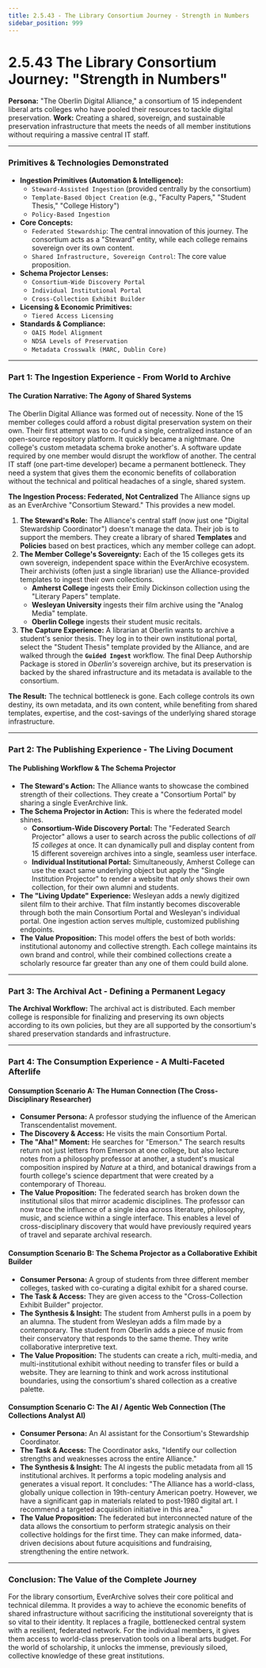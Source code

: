 ```yaml
---
title: 2.5.43 - The Library Consortium Journey - Strength in Numbers
sidebar_position: 999
---
```


# 2.5.43 The Library Consortium Journey: "Strength in Numbers"

**Persona:** "The Oberlin Digital Alliance," a consortium of 15 independent liberal arts colleges who have pooled their resources to tackle digital preservation.
**Work:** Creating a shared, sovereign, and sustainable preservation infrastructure that meets the needs of all member institutions without requiring a massive central IT staff.

---

### **Primitives & Technologies Demonstrated**

*   **Ingestion Primitives (Automation & Intelligence):**
    *   `Steward-Assisted Ingestion` (provided centrally by the consortium)
    *   `Template-Based Object Creation` (e.g., "Faculty Papers," "Student Thesis," "College History")
    *   `Policy-Based Ingestion`
*   **Core Concepts:**
    *   `Federated Stewardship`: The central innovation of this journey. The consortium acts as a "Steward" entity, while each college remains sovereign over its own content.
    *   `Shared Infrastructure, Sovereign Control`: The core value proposition.
*   **Schema Projector Lenses:**
    *   `Consortium-Wide Discovery Portal`
    *   `Individual Institutional Portal`
    *   `Cross-Collection Exhibit Builder`
*   **Licensing & Economic Primitives:**
    *   `Tiered Access Licensing`
*   **Standards & Compliance:**
    *   `OAIS Model Alignment`
    *   `NDSA Levels of Preservation`
    *   `Metadata Crosswalk (MARC, Dublin Core)`

---

### **Part 1: The Ingestion Experience - From World to Archive**

#### **The Curation Narrative: The Agony of Shared Systems**
The Oberlin Digital Alliance was formed out of necessity. None of the 15 member colleges could afford a robust digital preservation system on their own. Their first attempt was to co-fund a single, centralized instance of an open-source repository platform. It quickly became a nightmare. One college's custom metadata schema broke another's. A software update required by one member would disrupt the workflow of another. The central IT staff (one part-time developer) became a permanent bottleneck. They need a system that gives them the economic benefits of collaboration without the technical and political headaches of a single, shared system.

**The Ingestion Process: Federated, Not Centralized**
The Alliance signs up as an EverArchive "Consortium Steward." This provides a new model.

1.  **The Steward's Role:** The Alliance's central staff (now just one "Digital Stewardship Coordinator") doesn't manage the data. Their job is to support the members. They create a library of shared **Templates** and **Policies** based on best practices, which any member college can adopt.
2.  **The Member College's Sovereignty:** Each of the 15 colleges gets its own sovereign, independent space within the EverArchive ecosystem. Their archivists (often just a single librarian) use the Alliance-provided templates to ingest their own collections.
    *   **Amherst College** ingests their Emily Dickinson collection using the "Literary Papers" template.
    *   **Wesleyan University** ingests their film archive using the "Analog Media" template.
    *   **Oberlin College** ingests their student music recitals.
3.  **The Capture Experience:** A librarian at Oberlin wants to archive a student's senior thesis. They log in to their own institutional portal, select the "Student Thesis" template provided by the Alliance, and are walked through the **`Guided Ingest`** workflow. The final Deep Authorship Package is stored in *Oberlin's* sovereign archive, but its preservation is backed by the shared infrastructure and its metadata is available to the consortium.

**The Result:** The technical bottleneck is gone. Each college controls its own destiny, its own metadata, and its own content, while benefiting from shared templates, expertise, and the cost-savings of the underlying shared storage infrastructure.

---

### **Part 2: The Publishing Experience - The Living Document**

#### **The Publishing Workflow & The Schema Projector**
*   **The Steward's Action:** The Alliance wants to showcase the combined strength of their collections. They create a "Consortium Portal" by sharing a single EverArchive link.
*   **The Schema Projector in Action:** This is where the federated model shines.
    *   **Consortium-Wide Discovery Portal:** The "Federated Search Projector" allows a user to search across the public collections of *all 15 colleges* at once. It can dynamically pull and display content from 15 different sovereign archives into a single, seamless user interface.
    *   **Individual Institutional Portal:** Simultaneously, Amherst College can use the exact same underlying object but apply the "Single Institution Projector" to render a website that *only* shows their own collection, for their own alumni and students.
*   **The "Living Update" Experience:** Wesleyan adds a newly digitized silent film to their archive. That film instantly becomes discoverable through both the main Consortium Portal and Wesleyan's individual portal. One ingestion action serves multiple, customized publishing endpoints.
*   **The Value Proposition:** This model offers the best of both worlds: institutional autonomy and collective strength. Each college maintains its own brand and control, while their combined collections create a scholarly resource far greater than any one of them could build alone.

---

### **Part 3: The Archival Act - Defining a Permanent Legacy**

**The Archival Workflow:**
The archival act is distributed. Each member college is responsible for finalizing and preserving its own objects according to its own policies, but they are all supported by the consortium's shared preservation standards and infrastructure.

---

### **Part 4: The Consumption Experience - A Multi-Faceted Afterlife**

#### **Consumption Scenario A: The Human Connection (The Cross-Disciplinary Researcher)**
*   **Consumer Persona:** A professor studying the influence of the American Transcendentalist movement.
*   **The Discovery & Access:** He visits the main Consortium Portal.
*   **The "Aha!" Moment:** He searches for "Emerson." The search results return not just letters from Emerson at one college, but also lecture notes from a philosophy professor at another, a student's musical composition inspired by *Nature* at a third, and botanical drawings from a fourth college's science department that were created by a contemporary of Thoreau.
*   **The Value Proposition:** The federated search has broken down the institutional silos that mirror academic disciplines. The professor can now trace the influence of a single idea across literature, philosophy, music, and science within a single interface. This enables a level of cross-disciplinary discovery that would have previously required years of travel and separate archival research.

#### **Consumption Scenario B: The Schema Projector as a Collaborative Exhibit Builder**
*   **Consumer Persona:** A group of students from three different member colleges, tasked with co-curating a digital exhibit for a shared course.
*   **The Task & Access:** They are given access to the "Cross-Collection Exhibit Builder" projector.
*   **The Synthesis & Insight:** The student from Amherst pulls in a poem by an alumna. The student from Wesleyan adds a film made by a contemporary. The student from Oberlin adds a piece of music from their conservatory that responds to the same theme. They write collaborative interpretive text.
*   **The Value Proposition:** The students can create a rich, multi-media, and multi-institutional exhibit without needing to transfer files or build a website. They are learning to think and work across institutional boundaries, using the consortium's shared collection as a creative palette.

#### **Consumption Scenario C: The AI / Agentic Web Connection (The Collections Analyst AI)**
*   **Consumer Persona:** An AI assistant for the Consortium's Stewardship Coordinator.
*   **The Task & Access:** The Coordinator asks, "Identify our collection strengths and weaknesses across the entire Alliance."
*   **The Synthesis & Insight:** The AI ingests the public metadata from all 15 institutional archives. It performs a topic modeling analysis and generates a visual report. It concludes: "The Alliance has a world-class, globally unique collection in 19th-century American poetry. However, we have a significant gap in materials related to post-1980 digital art. I recommend a targeted acquisition initiative in this area."
*   **The Value Proposition:** The federated but interconnected nature of the data allows the consortium to perform strategic analysis on their collective holdings for the first time. They can make informed, data-driven decisions about future acquisitions and fundraising, strengthening the entire network.

---

### **Conclusion: The Value of the Complete Journey**
For the library consortium, EverArchive solves their core political and technical dilemma. It provides a way to achieve the economic benefits of shared infrastructure without sacrificing the institutional sovereignty that is so vital to their identity. It replaces a fragile, bottlenecked central system with a resilient, federated network. For the individual members, it gives them access to world-class preservation tools on a liberal arts budget. For the world of scholarship, it unlocks the immense, previously siloed, collective knowledge of these great institutions.